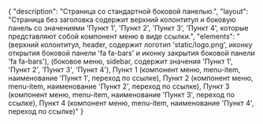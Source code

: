 {
"description": "Страница со стандартной боковой панелью.",
"layout": "Страница без заголовка содержит верхний колонтитул и боковую панель со значениями 'Пункт 1', 'Пункт 2', 'Пункт 3', 'Пункт 4', которые представляют собой компонент меню в виде ссылки.",
"elements": "(верхний колонтитул, header, содержит логотип 'static/logo.png', иконку открытия боковой панели 'fa fa-bars' и иконку закрытия боковой панели 'fa fa-bars'),
(боковое меню, sidebar, содержит значения 'Пункт 1', 'Пункт 2', 'Пункт 3', 'Пункт 4'),
Пункт 1 (компонент меню, menu-item, наименование 'Пункт 1', переход по ссылке),
Пункт 2 (компонент меню, menu-item, наименование 'Пункт 2', переход по ссылке),
Пункт 3 (компонент меню, menu-item, наименование 'Пункт 3', переход по ссылке),
Пункт 4 (компонент меню, menu-item, наименование 'Пункт 4', переход по ссылке)"
}
